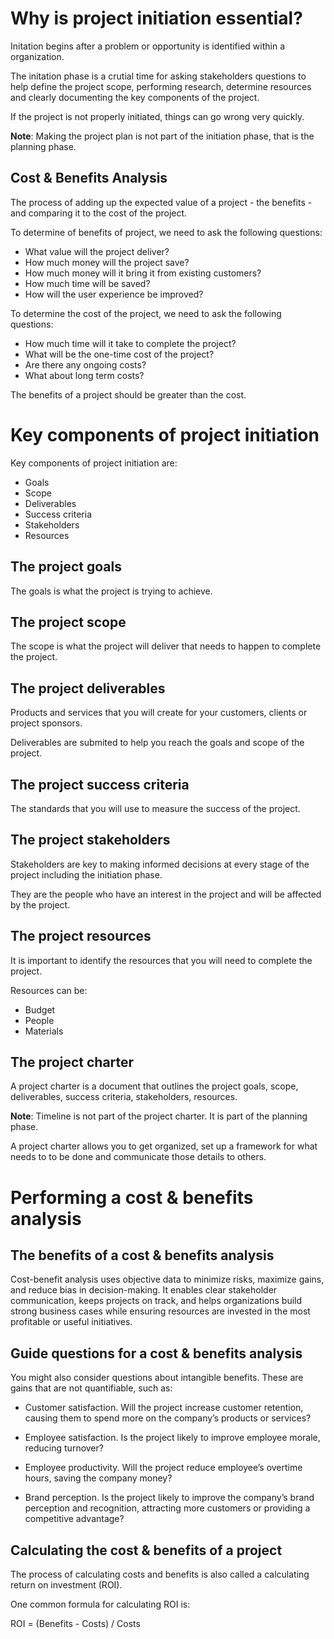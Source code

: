 # Why is project initiation essential?

Initation begins after a problem or opportunity is identified within a organization.

The initation phase is a crutial time for asking stakeholders questions to help define the project scope, performing research, determine resources and clearly documenting the key components of the project.

If the project is not properly initiated, things can go wrong very quickly.

**Note**: Making the project plan is not part of the initiation phase, that is the planning phase.

## Cost & Benefits Analysis

The process of adding up the expected value of a project - the benefits - and comparing it to the cost of the project.

To determine of benefits of project, we need to ask the following questions:
- What value will the project deliver?
- How much money will the project save?
- How much money will it bring it from existing customers?
- How much time will be saved?
- How will the user experience be improved?

To determine the cost of the project, we need to ask the following questions:
- How much time will it take to complete the project?
- What will be the one-time cost of the project?
- Are there any ongoing costs?
- What about long term costs?

The benefits of a project should be greater than the cost.

# Key components of project initiation

Key components of project initiation are:
- Goals
- Scope
- Deliverables
- Success criteria
- Stakeholders
- Resources

## The project goals

The goals is what the project is trying to achieve.

## The project scope

The scope is what the project will deliver that needs to happen to complete the project.

## The project deliverables

Products and services that you will create for your customers, clients or project sponsors.

Deliverables are submited to help you reach the goals and scope of the project.

## The project success criteria

The standards that you will use to measure the success of the project.

## The project stakeholders

Stakeholders are key to making informed decisions at every stage of the project including the initiation phase.

They are the people who have an interest in the project and will be affected by the project.

## The project resources

It is important to identify the resources that you will need to complete the project.

Resources can be:
- Budget
- People
- Materials

## The project charter

A project charter is a document that outlines the project goals, scope, deliverables, success criteria, stakeholders, resources.

**Note**: Timeline is not part of the project charter. It is part of the planning phase.

A project charter allows you to get organized, set up a framework for what needs to to be done and communicate those details to others.

# Performing a cost & benefits analysis

## The benefits of a cost & benefits analysis

Cost-benefit analysis uses objective data to minimize risks, maximize gains, and reduce bias in decision-making. It enables clear stakeholder communication, keeps projects on track, and helps organizations build strong business cases while ensuring resources are invested in the most profitable or useful initiatives.

## Guide questions for a cost & benefits analysis

You might also consider questions about intangible benefits. These are gains that are not quantifiable, such as:

- Customer satisfaction. Will the project increase customer retention, causing them to spend more on the company’s products or services?

- Employee satisfaction. Is the project likely to improve employee morale, reducing turnover?

- Employee productivity. Will the project reduce employee’s overtime hours, saving the company money?

- Brand perception. Is the project likely to improve the company’s brand perception and recognition, attracting more customers or providing a competitive advantage?

## Calculating the cost & benefits of a project

The process of calculating costs and benefits is also called a calculating return on investment (ROI).

One common formula for calculating ROI is:

ROI = (Benefits - Costs) / Costs
